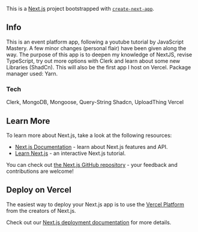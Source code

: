 This is a [Next.js](https://nextjs.org/) project bootstrapped with [`create-next-app`](https://github.com/vercel/next.js/tree/canary/packages/create-next-app).

## Info

This is an event platform app, following a youtube tutorial by JavaScript Mastery. A few minor changes (personal flair) have been given along the way. The purpose of this app is to deepen my knowledge of NextJS, revise TypeScript, try out more options with Clerk and learn about some new Libraries (ShadCn). This will also be the first app I host on Vercel. Package manager used: Yarn.

### Tech

Clerk,
MongoDB,
Mongoose,
Query-String
Shadcn,
UploadThing
Vercel

## Learn More

To learn more about Next.js, take a look at the following resources:

- [Next.js Documentation](https://nextjs.org/docs) - learn about Next.js features and API.
- [Learn Next.js](https://nextjs.org/learn) - an interactive Next.js tutorial.

You can check out [the Next.js GitHub repository](https://github.com/vercel/next.js/) - your feedback and contributions are welcome!

## Deploy on Vercel

The easiest way to deploy your Next.js app is to use the [Vercel Platform](https://vercel.com/new?utm_medium=default-template&filter=next.js&utm_source=create-next-app&utm_campaign=create-next-app-readme) from the creators of Next.js.

Check out our [Next.js deployment documentation](https://nextjs.org/docs/deployment) for more details.
